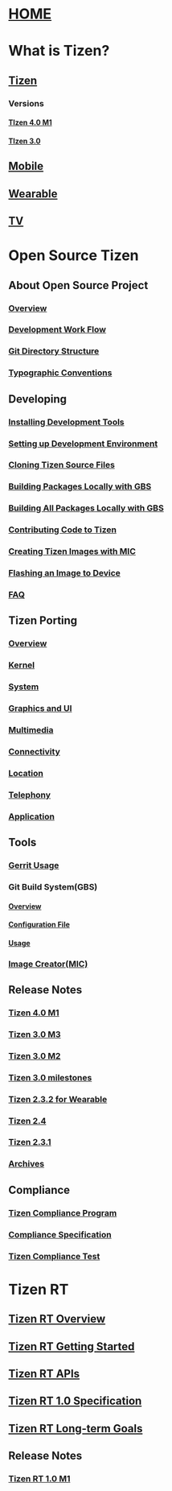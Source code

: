 # [HOME](index.md)

# What is Tizen?

## [Tizen](what-is-tizen/tizen.md)
### Versions
#### [TIzen 4.0 M1](what-is-tizen/versions/tizen-4-0-m1.md)
#### [TIzen 3.0](what-is-tizen/versions/tizen-3-0.md)
## [Mobile](what-is-tizen/mobile.md)
## [Wearable](what-is-tizen/wearable.md)
## [TV](what-is-tizen/tv.md)

# Open Source Tizen
## About Open Source Project
### [Overview](open-source-tizen/about/tizen-open-source-overview.md)
### [Development Work Flow](open-source-tizen/about/work-flow.md)
### [Git Directory Structure](open-source-tizen/about/git-directory-structure.md)
### [Typographic Conventions](open-source-tizen/about/conventions.md)

## Developing
### [Installing Development Tools](open-source-tizen/developing/installing.md)
### [Setting up Development Environment](open-source-tizen/developing/setting-up.md)
### [Cloning Tizen Source Files](open-source-tizen/developing/cloning.md)
### [Building Packages Locally with GBS](open-source-tizen/developing/building.md)
### [Building All Packages Locally with GBS](open-source-tizen/developing/building-all.md)
### [Contributing Code to Tizen](open-source-tizen/developing/contributing.md)
### [Creating Tizen Images with MIC](open-source-tizen/developing/creating.md)
### [Flashing an Image to Device](open-source-tizen/developing/flashing.md)
### [FAQ](open-source-tizen/developing/faq.md)

## Tizen Porting
### [Overview](open-source-tizen/porting/overview.md)
### [Kernel](open-source-tizen/porting/kernel.md)
### [System](open-source-tizen/porting/system.md)
### [Graphics and UI](open-source-tizen/porting/graphics-and-ui.md)
### [Multimedia](open-source-tizen/porting/multimedia.md)
### [Connectivity](open-source-tizen/porting/connectivity.md)
### [Location](open-source-tizen/porting/location.md)
### [Telephony](open-source-tizen/porting/telephony.md)
### [Application](open-source-tizen/porting/application.md)

## Tools
### [Gerrit Usage](open-source-tizen/tools/gerrit-usage.md)
### Git Build System(GBS)
#### [Overview](open-source-tizen/tools/gbs/overview.md)
#### [Configuration File](open-source-tizen/tools/gbs/gbs.conf.md)
#### [Usage](open-source-tizen/tools/gbs/usage.md)
### [Image Creator(MIC)](open-source-tizen/tools/mic-image-creator)

## Release Notes
### [Tizen 4.0 M1](open-source-tizen/release-notes/tizen-4-0-m1.md)
### [Tizen 3.0 M3](open-source-tizen/release-notes/tizen-3-0-m3.md)
### [Tizen 3.0 M2](open-source-tizen/release-notes/tizen-3-0-m2.md)
### [Tizen 3.0 milestones](open-source-tizen/release-notes/tizen-3-0-milestones.md)
### [Tizen 2.3.2 for Wearable](open-source-tizen/release-notes/tizen-2-3-2.md)
### [Tizen 2.4](open-source-tizen/release-notes/tizen-2-4.md)
### [Tizen 2.3.1](open-source-tizen/release-notes/tizen-2-3-1.md)
### [Archives](open-source-tizen/release-notes/archives.md)

## Compliance
### [Tizen Compliance Program](open-source-tizen/compliance/compliance-program.md)
### [Compliance Specification](open-source-tizen/compliance/compliance-spec.md)
### [Tizen Compliance Test](open-source-tizen/compliance/compliance-test.md)


# Tizen RT
## [Tizen RT Overview](tizen-rt/tizen-rt-overview.md)

## [Tizen RT Getting Started](tizen-rt/rt-getting-started.md)

## [Tizen RT APIs](tizen-rt/rt-api.md)

## [Tizen RT 1.0 Specification](tizen-rt/rt-specification-1-0.md)

## [Tizen RT Long-term Goals](tizen-rt/rt-goal.md)

## Release Notes
### [Tizen RT 1.0 M1](tizen-rt/release-notes/tizen-rt-1-0-m1.md)

